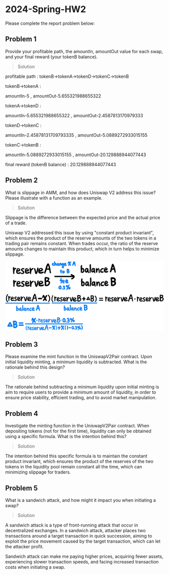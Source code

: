 # 2024-Spring-HW2

Please complete the report problem below:

## Problem 1
Provide your profitable path, the amountIn, amountOut value for each swap, and your final reward (your tokenB balance).

> Solution

profitable path : tokenB->tokenA->tokenD->tokenC->tokenB

tokenB->tokenA : 

amountIn-5 , amountOut-5.655321988655322

tokenA->tokenD : 

amountIn-5.655321988655322 , amountOut-2.4587813170979333

tokenD->tokenC : 

amountIn-2.45878131709793335 , amountOut-5.0889272933015155

tokenC->tokenB : 

amountIn-5.0889272933015155 , amountOut-20.129888944077443

final reward (tokenB balance) : 20.129888944077443


 

## Problem 2
What is slippage in AMM, and how does Uniswap V2 address this issue? Please illustrate with a function as an example.

> Solution

Slippage is the difference between the expected price and the actual price of a trade.

Uniswap V2 addressed this issue by using "constant product invariant", which ensures the product of the reserve amounts of the two tokens in a trading pair remains constant. When trades occur, the ratio of the reserve amounts changes to maintain this product, which in turn helps to minimize slippage. 

![alt text](image.png)

## Problem 3
Please examine the mint function in the UniswapV2Pair contract. Upon initial liquidity minting, a minimum liquidity is subtracted. What is the rationale behind this design?

> Solution

The rationale behind subtracting a minimum liquidity upon initial minting is aim to require users to provide a minimum amount of liquidity, in order to ensure price stability, efficient trading, and to avoid market manipulation.

## Problem 4
Investigate the minting function in the UniswapV2Pair contract. When depositing tokens (not for the first time), liquidity can only be obtained using a specific formula. What is the intention behind this?

> Solution

The intention behind this specific formula is to maintain the constant product invariant, which ensures the product of the reserves of the two tokens in the liquidity pool remain constant all the time, which can minimizing slippage for traders. 

## Problem 5
What is a sandwich attack, and how might it impact you when initiating a swap?

> Solution


A sandwich attack is a type of front-running attack that occur in decentralized exchanges. In a sandwich attack, attacker places two transactions around a target transaction in quick succession, aiming to exploit the price movement caused by the target transaction, which can let the attacker profit.

Sandwich attack can make me paying higher prices, acquiring fewer assets, experiencing slower transaction speeds, and facing increased transaction costs when initiating a swap. 
